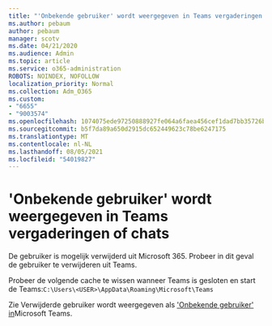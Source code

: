 ```yaml
---
title: "'Onbekende gebruiker' wordt weergegeven in Teams vergaderingen of chats"
ms.author: pebaum
author: pebaum
manager: scotv
ms.date: 04/21/2020
ms.audience: Admin
ms.topic: article
ms.service: o365-administration
ROBOTS: NOINDEX, NOFOLLOW
localization_priority: Normal
ms.collection: Adm_O365
ms.custom:
- "6655"
- "9003574"
ms.openlocfilehash: 1074075ede97250888927fe064a6faea456cef1dad7bb35726b2874032ba86b1
ms.sourcegitcommit: b5f7da89a650d2915dc652449623c78be6247175
ms.translationtype: MT
ms.contentlocale: nl-NL
ms.lasthandoff: 08/05/2021
ms.locfileid: "54019827"
---
```

# <a name="unknown-user-appears-in-teams-meetings-or-chats"></a>'Onbekende gebruiker' wordt weergegeven in Teams vergaderingen of chats

De gebruiker is mogelijk verwijderd uit Microsoft 365. Probeer in dit geval de gebruiker te verwijderen uit Teams.  

Probeer de volgende cache te wissen wanneer Teams is gesloten en start de Teams:`C:\Users\<USER>\AppData\Roaming\Microsoft\Teams`

Zie Verwijderde gebruiker wordt weergegeven als ['Onbekende gebruiker' in](https://docs.microsoft.com/MicrosoftTeams/troubleshoot/known-issues/removed-user-appears-as-unknown)Microsoft Teams.
